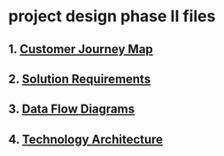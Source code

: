 # project design phase II files

## 1. [Customer Journey Map](https://github.com/IBM-EPBL/IBM-Project-31681-1660204101/blob/main/Project%20Design%20%26%20Planning/Project%20Design%20Phase%20II/customer_journey_map.pdf)
## 2. [Solution Requirements](https://github.com/IBM-EPBL/IBM-Project-31681-1660204101/blob/main/Project%20Design%20%26%20Planning/Project%20Design%20Phase%20II/solution_requirements.pdf)
## 3. [Data Flow Diagrams](https://github.com/IBM-EPBL/IBM-Project-31681-1660204101/blob/main/Project%20Design%20%26%20Planning/Project%20Design%20Phase%20II/Dataflow%20diagrams%20and%20user%20stories.pdf)
## 4. [Technology Architecture](https://github.com/IBM-EPBL/IBM-Project-31681-1660204101/blob/main/Project%20Design%20%26%20Planning/Project%20Design%20Phase%20II/Technology%20Architecture.pdf)
